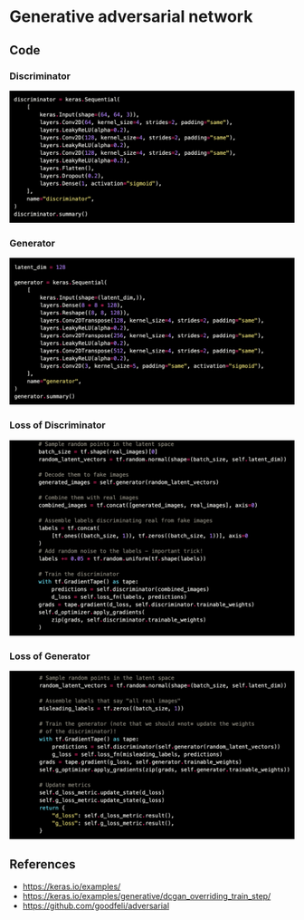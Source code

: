 # Generative adversarial network

## Code

### Discriminator

<p float="left">
    <img src="./pix/discriminator.png" width=700 />
</p>

### Generator

<p float="left">
    <img src="./pix/generator.png" width=700 />
</p>

### Loss of Discriminator

<p float="left">
    <img src="./pix/loss_discriminator.png" width=700 />
</p>

### Loss of Generator

<p float="left">
    <img src="./pix/loss_generator.png" width=700 />
</p>

## References
* https://keras.io/examples/
* https://keras.io/examples/generative/dcgan_overriding_train_step/
* https://github.com/goodfeli/adversarial
